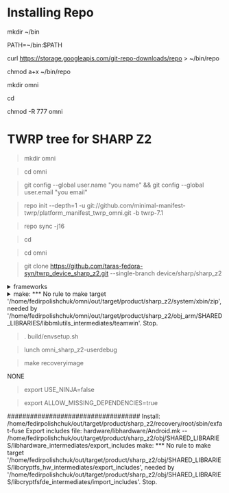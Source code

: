 # Installing Repo

mkdir ~/bin

PATH=~/bin:$PATH

curl https://storage.googleapis.com/git-repo-downloads/repo > ~/bin/repo

chmod a+x ~/bin/repo

mkdir omni

cd

chmod -R 777 omni  





# TWRP tree for SHARP Z2
>mkdir omni

>cd omni

>git config --global user.name "you name" && git config --global user.email "you email"

>repo init --depth=1 -u git://github.com/minimal-manifest-twrp/platform_manifest_twrp_omni.git -b twrp-7.1

>repo sync -j16

>cd

>cd omni

>git clone https://github.com/taras-fedora-syn/twrp_device_sharp_z2.git --single-branch device/sharp/sharp_z2
<details>  
  <summary>frameworks</summary>
  cd omni
  
  git clone https://github.com/omnirom/android_frameworks_native.git -b android-6.0
  
  git clone https://github.com/omnirom/android_frameworks_av.git -b android-6.0
  
  cp -a android_frameworks_native frameworks/native
  
  cp -a android_frameworks_av frameworks/av
  
  rm -rf android_frameworks_native
  
  rm -rf android_frameworks_av
</details>
 
<details> 
  <summary>make: *** No rule to make target '/home/fedirpolishchuk/omni/out/target/product/sharp_z2/system/xbin/zip', needed by '/home/fedirpolishchuk/omni/out/target/product/sharp_z2/obj_arm/SHARED_LIBRARIES/libbmlutils_intermediates/teamwin'.  Stop.</summary>  
  cd omni
  
  cd out/target/product/sharp_z2/system
  
  mkdir xbin
  
  cd xbin
  
  nano zip
  
  Ctrl+O
  
  Enter
  
  Ctrl+X
  
  cd
  
  cd omni
</details>
 
>. build/envsetup.sh

>lunch omni_sharp_z2-userdebug

>make recoveryimage

NONE

>export USE_NINJA=false

>export ALLOW_MISSING_DEPENDENCIES=true



###################################
Install: /home/fedirpolishchuk/out/target/product/sharp_z2/recovery/root/sbin/exfat-fuse
Export includes file: hardware/libhardware/Android.mk -- /home/fedirpolishchuk/out/target/product/sharp_z2/obj/SHARED_LIBRARIES/libhardware_intermediates/export_includes
make: *** No rule to make target '/home/fedirpolishchuk/out/target/product/sharp_z2/obj/SHARED_LIBRARIES/libcryptfs_hw_intermediates/export_includes', needed by '/home/fedirpolishchuk/out/target/product/sharp_z2/obj/SHARED_LIBRARIES/libcryptfsfde_intermediates/import_includes'.  Stop.
